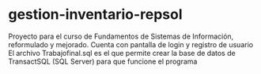 # gestion-inventario-repsol
Proyecto para el curso de Fundamentos de Sistemas de Información, reformulado y mejorado. Cuenta con pantalla de login y registro de usuario
El archivo Trabajofinal.sql es el que permite crear la base de datos de TransactSQL (SQL Server) para que funcione el programa
